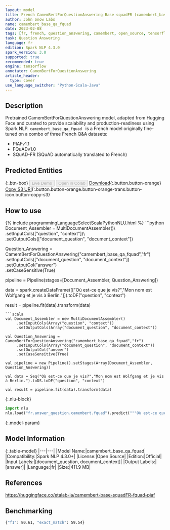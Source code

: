 ```yaml
---
layout: model
title: French CamemBertForQuestionAnswering Base squadFR (camembert_base_qa_fquad)
author: John Snow Labs
name: camembert_base_qa_fquad
date: 2023-02-08
tags: [fr, french, question_answering, camembert, open_source, tensorflow]
task: Question Answering
language: fr
edition: Spark NLP 4.3.0
spark_version: 3.0
supported: true
recommended: true
engine: tensorflow
annotator: CamemBertForQuestionAnswering
article_header:
  type: cover
use_language_switcher: "Python-Scala-Java"
---
```


## Description

Pretrained CamemBertForQuestionAnswering model, adapted from Hugging Face and curated to provide scalability and production-readiness using Spark NLP. `camembert_base_qa_fquad ` is a French model originally fine-tuned on a combo of three French Q&A datasets:

- PIAFv1.1
- FQuADv1.0
- SQuAD-FR (SQuAD automatically translated to French)

## Predicted Entities



{:.btn-box}
<button class="button button-orange" disabled>Live Demo</button>
<button class="button button-orange" disabled>Open in Colab</button>
[Download](https://s3.amazonaws.com/auxdata.johnsnowlabs.com/public/models/camembert_base_qa_fquad_fr_4.3.0_3.0_1675865521345.zip){:.button.button-orange}
[Copy S3 URI](s3://auxdata.johnsnowlabs.com/public/models/camembert_base_qa_fquad_fr_4.3.0_3.0_1675865521345.zip){:.button.button-orange.button-orange-trans.button-icon.button-copy-s3}

## How to use



<div class="tabs-box" markdown="1">
{% include programmingLanguageSelectScalaPythonNLU.html %}
```python
Document_Assembler = MultiDocumentAssembler()\
     .setInputCols(["question", "context"])\
     .setOutputCols(["document_question", "document_context"])

Question_Answering = CamemBertForQuestionAnswering("camembert_base_qa_fquad","fr")\
     .setInputCols(["document_question", "document_context"])\
     .setOutputCol("answer")\
     .setCaseSensitive(True)

pipeline = Pipeline(stages=[Document_Assembler, Question_Answering])

data = spark.createDataFrame([["Où est-ce que je vis?","Mon nom est Wolfgang et je vis à Berlin."]]).toDF("question", "context")

result = pipeline.fit(data).transform(data)
```
```scala
val Document_Assembler = new MultiDocumentAssembler()
     .setInputCols(Array("question", "context"))
     .setOutputCols(Array("document_question", "document_context"))

val Question_Answering = CamemBertForQuestionAnswering("camembert_base_qa_fquad","fr")
     .setInputCols(Array("document_question", "document_context"))
     .setOutputCol("answer")
     .setCaseSensitive(True)

val pipeline = new Pipeline().setStages(Array(Document_Assembler, Question_Answering))

val data = Seq("Où est-ce que je vis?","Mon nom est Wolfgang et je vis à Berlin.").toDS.toDF("question", "context")

val result = pipeline.fit(data).transform(data)
```


{:.nlu-block}
```python
import nlu
nlu.load("fr.answer_question.camembert.fquad").predict("""Où est-ce que je vis?|||"Mon nom est Wolfgang et je vis à Berlin.""")
```

</div>

{:.model-param}
## Model Information

{:.table-model}
|---|---|
|Model Name:|camembert_base_qa_fquad|
|Compatibility:|Spark NLP 4.3.0+|
|License:|Open Source|
|Edition:|Official|
|Input Labels:|[document_question, document_context]|
|Output Labels:|[answer]|
|Language:|fr|
|Size:|411.9 MB|

## References

https://huggingface.co/etalab-ia/camembert-base-squadFR-fquad-piaf

## Benchmarking

```bash
{"f1": 80.61, "exact_match": 59.54}
```
